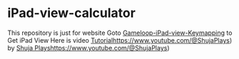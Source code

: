 # iPad-view-calculator
This repository is just for website
Goto [Gameloop-iPad-view-Keymapping](https://github.com/cool-dev-code/Gameloop-iPad-view-Keymapping) to Get iPad View
Here is video [Tutorial](https://youtu.be/2CHkmXX25Vk)https://www.youtube.com/@ShujaPlays) by [Shuja Plays](https://www.youtube.com/@ShujaPlays)https://www.youtube.com/@ShujaPlays)
